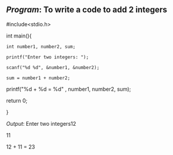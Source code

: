 ## *Program*:  To write a code to add 2 integers
#include<stdio.h>

int main(){

    int number1, number2, sum;
    
    printf("Enter two integers: ");
    
    scanf("%d %d", &number1, &number2);
    
    sum = number1 + number2;

printf("%d + %d = %d" , number1, number2, sum);

return 0;

}

 *Output*: Enter two integers12

11

12 + 11 = 23
